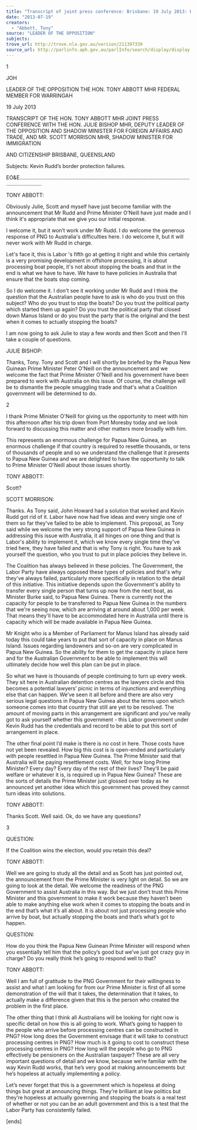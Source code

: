```yaml
---
title: "Transcript of joint press conference: Brisbane: 19 July 2013: Kevin Rudd's border protection failures"
date: "2013-07-19"
creators:
  - "Abbott, Tony"
source: "LEADER OF THE OPPOSITION"
subjects:
trove_url: http://trove.nla.gov.au/version/211397339
source_url: http://parlinfo.aph.gov.au/parlInfo/search/display/display.w3p;query=Id%3A%22media/pressrel/2609555%22
---
```


 1 

 

 JOH  

 

 

 LEADER OF THE OPPOSITION  THE HON. TONY ABBOTT MHR  FEDERAL MEMBER FOR WARRINGAH   

 19 July 2013                  

 TRANSCRIPT OF THE HON. TONY ABBOTT MHR  JOINT PRESS CONFERENCE WITH THE HON. JULIE BISHOP MHR,  DEPUTY LEADER OF THE OPPOSITION AND SHADOW MINISTER FOR  FOREIGN AFFAIRS AND TRADE,   AND MR. SCOTT MORRISON MHR, SHADOW MINISTER FOR IMMIGRATION 

 AND CITIZENSHIP  BRISBANE, QUEENSLAND    

 Subjects: Kevin Rudd’s border protection failures.    

 EO&E........................................................................................................................................... 

 

 TONY ABBOTT:   

 Obviously Julie, Scott and myself have just become familiar with the announcement that Mr Rudd and  Prime Minister O’Neill have just made and I think it's appropriate that we give you our initial response.   

  I welcome it, but it won’t work under Mr Rudd. I do welcome the generous response of PNG to Australia's  difficulties here. I do welcome it, but it will never work with Mr Rudd in charge.    

 Let's face it, this is Labor 's fifth go at getting it right and while this certainly is a very promising  development in offshore processing, it is about processing boat people, it's not about stopping the boats and  that in the end is what we have to have. We have to have policies in Australia that ensure that the boats stop  coming.    

 So I do welcome it. I don't see it working under Mr Rudd and I think the question that the Australian people  have to ask is who do you trust on this subject? Who do you trust to stop the boats? Do you trust the political  party which started them up again? Do you trust the political party that closed down Manus Island or do you  trust the party that is the original and the best when it comes to actually stopping the boats?    

 I am now going to ask Julie to stay a few words and then Scott and then I'll take a couple of questions.    

 JULIE BISHOP:   

 Thanks, Tony. Tony and Scott and I will shortly be briefed by the Papua New Guinean Prime Minister Peter  O'Neill on the announcement and we welcome the fact that Prime Minister O'Neill and his government have  been prepared to work with Australia on this issue. Of course, the challenge will be to dismantle the people  smuggling trade and that's what a Coalition government will be determined to do.    

 2 

 

 I thank Prime Minister O'Neill for giving us the opportunity to meet with him this afternoon after his trip  down from Port Moresby today and we look forward to discussing this matter and other matters more  broadly with him.    

 This represents an enormous challenge for Papua New Guinea, an enormous challenge if that country is  required to resettle thousands, or tens of thousands of people and so we understand the challenge that it  presents to Papua New Guinea and we are delighted to have the opportunity to talk to Prime Minister  O'Neill about those issues shortly.    

 TONY ABBOTT:   

 Scott?   

 SCOTT MORRISON:   

 Thanks. As Tony said, John Howard had a solution that worked and Kevin Rudd got rid of it. Labor have  now had five ideas and every single one of them so far they've failed to be able to implement. This proposal,  as Tony said while we welcome the very strong support of Papua New Guinea in addressing this issue with  Australia, it all hinges on one thing and that is Labor's ability to implement it, which we know every single  time they've tried here, they have failed and that is why Tony is right. You have to ask yourself the question,  who you trust to put in place policies they believe in.    

 The Coalition has always believed in these policies. The Government, the Labor Party have always opposed  these types of policies and that's why they've always failed, particularly more specifically in relation to the  detail of this initiative. This initiative depends upon the Government's ability to transfer every single person  that turns up now from the next boat, as Minister Burke said, to Papua New Guinea. There is currently not  the capacity for people to be transferred to Papua New Guinea in the numbers that we're seeing now, which  are arriving at around about 1,000 per week. That means they'll have to be accommodated here in Australia  until there is capacity which will be made available in Papua New Guinea.    

 Mr Knight who is a Member of Parliament for Manus Island has already said today this could take years to  put that sort of capacity in place on Manus Island. Issues regarding landowners and so-on are very  complicated in Papua New Guinea. So the ability for them to get the capacity in place here and for the  Australian Government to be able to implement this will ultimately decide how well this plan can be put in  place.    

 So what we have is thousands of people continuing to turn up every week. They sit here in Australian  detention centres as the lawyers circle and this becomes a potential lawyers’ picnic in terms of injunctions  and everything else that can happen. We’ve seen it all before and there are also very serious legal questions  in Papua New Guinea about the terms upon which someone comes into that country that still are yet to be  resolved. The amount of moving parts in this arrangement are significant and you’ve really got to ask  yourself whether this government - this Labor government under Kevin Rudd has the credentials and record  to be able to put this sort of arrangement in place.   

 The other final point I’d make is there is no cost in here. Those costs have not yet been revealed. How big  this cost is is open-ended and particularly with people resettled in Papua New Guinea. The Prime Minister  said that Australia will be paying resettlement costs. Well, for how long Prime Minister? Every day? Every  day of the rest of their lives? They’ll be paid welfare or whatever it is, is required up in Papua New Guinea?  These are the sorts of details the Prime Minister just glossed over today as he announced yet another idea  which this government has proved they cannot turn ideas into solutions.   

 TONY ABBOTT:   

 Thanks Scott. Well said. Ok, do we have any questions? 

 3 

 

 

 QUESTION:   

 If the Coalition wins the election, would you retain this deal?   

 TONY ABBOTT:   

 Well we are going to study all the detail and as Scott has just pointed out, the announcement from the Prime  Minister is very light on detail. So we are going to look at the detail. We welcome the readiness of the PNG  Government to assist Australia in this way. But we just don’t trust this Prime Minister and this government  to make it work because they haven’t been able to make anything else work when it comes to stopping the  boats and in the end that’s what it’s all about. It is about not just processing people who arrive by boat, but  actually stopping the boats and that’s what’s got to happen.   

 QUESTION:   

 How do you think the Papua New Guinean Prime Minister will respond when you essentially tell him that  the policy’s good but we’ve just got crazy guy in charge? Do you really think he’s going to respond well to  that?   

 TONY ABBOTT:   

 Well I am full of gratitude to the PNG Government for their willingness to assist and what I am looking for  from our Prime Minister is first of all some demonstration of the will that it takes, the determination that it  takes, to actually make a difference given that this is the person who created the problem in the first place.    

 The other thing that I think all Australians will be looking for right now is specific detail on how this is all  going to work. What’s going to happen to the people who arrive before processing centres can be  constructed in PNG? How long does the Government envisage that it will take to construct processing  centres in PNG? How much is it going to cost to construct these processing centres in PNG? How long will  the people who go to PNG effectively be pensioners on the Australian taxpayer? These are all very  important questions of detail and we know, because we’re familiar with the way Kevin Rudd works, that  he’s very good at making announcements but he’s hopeless at actually implementing a policy.   

 Let’s never forget that this is a government which is hopeless at doing things but great at announcing things.  They’re brilliant at low politics but they’re hopeless at actually governing and stopping the boats is a real  test of whether or not you can be an adult government and this is a test that the Labor Party has consistently  failed.   

 

 [ends]   

